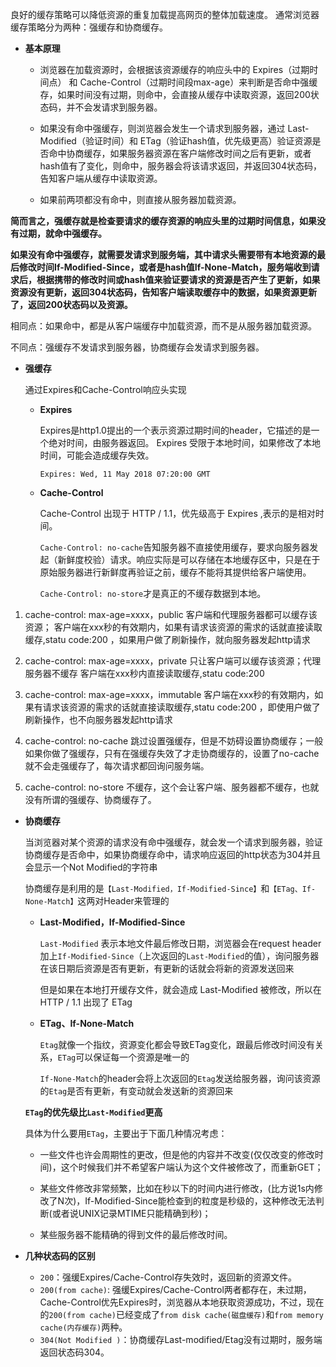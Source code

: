 良好的缓存策略可以降低资源的重复加载提高网页的整体加载速度。
通常浏览器缓存策略分为两种：强缓存和协商缓存。

* **基本原理**
  
  * 浏览器在加载资源时，会根据该资源缓存的响应头中的 Expires（过期时间点） 和 Cache-Control（过期时间段max-age）来判断是否命中强缓存，如果时间没有过期，则命中，会直接从缓存中读取资源，返回200状态码，并不会发请求到服务器。
  
  * 如果没有命中强缓存，则浏览器会发生一个请求到服务器，通过 Last-Modified（验证时间）和 ETag（验证hash值，优先级更高）验证资源是否命中协商缓存，如果服务器资源在客户端修改时间之后有更新，或者hash值有了变化，则命中，服务器会将该请求返回，并返回304状态码，告知客户端从缓存中读取资源。
  
  * 如果前两项都没有命中，则直接从服务器加载资源。
  
    

**简而言之，强缓存就是检查要请求的缓存资源的响应头里的过期时间信息，如果没有过期，就命中强缓存。**

**如果没有命中强缓存，就需要发请求到服务端，其中请求头需要带有本地资源的最后修改时间If-Modified-Since，或者是hash值If-None-Match，服务端收到请求后，根据携带的修改时间或hash值来验证要请求的资源是否产生了更新，如果资源没有更新，返回304状态码，告知客户端读取缓存中的数据，如果资源更新了，返回200状态码以及资源。**



相同点：如果命中，都是从客户端缓存中加载资源，而不是从服务器加载资源。

不同点：强缓存不发请求到服务器，协商缓存会发请求到服务器。



* **强缓存**

  通过Expires和Cache-Control响应头实现

  * **Expires**

    Expires是http1.0提出的一个表示资源过期时间的header，它描述的是一个绝对时间，由服务器返回。
    Expires 受限于本地时间，如果修改了本地时间，可能会造成缓存失效。

    `Expires: Wed, 11 May 2018 07:20:00 GMT`

  * **Cache-Control**

    Cache-Control 出现于 HTTP / 1.1，优先级高于 Expires ,表示的是相对时间。

    `Cache-Control: no-cache`告知服务器不直接使用缓存，要求向服务器发起（新鲜度校验）请求。响应实际是可以存储在本地缓存区中，只是在于原始服务器进行新鲜度再验证之前，缓存不能将其提供给客户端使用。

    `Cache-Control: no-store`才是真正的不缓存数据到本地。

1. cache-control: max-age=xxxx，public
   客户端和代理服务器都可以缓存该资源；
   客户端在xxx秒的有效期内，如果有请求该资源的需求的话就直接读取缓存,statu code:200 ，如果用户做了刷新操作，就向服务器发起http请求

2. cache-control: max-age=xxxx，private
   只让客户端可以缓存该资源；代理服务器不缓存
   客户端在xxx秒内直接读取缓存,statu code:200

3. cache-control: max-age=xxxx，immutable
   客户端在xxx秒的有效期内，如果有请求该资源的需求的话就直接读取缓存,statu code:200 ，即使用户做了刷新操作，也不向服务器发起http请求

4. cache-control: no-cache
   跳过设置强缓存，但是不妨碍设置协商缓存；一般如果你做了强缓存，只有在强缓存失效了才走协商缓存的，设置了no-cache就不会走强缓存了，每次请求都回询问服务端。

5. cache-control: no-store
   不缓存，这个会让客户端、服务器都不缓存，也就没有所谓的强缓存、协商缓存了。

   

* **协商缓存**

  当浏览器对某个资源的请求没有命中强缓存，就会发一个请求到服务器，验证协商缓存是否命中，如果协商缓存命中，请求响应返回的http状态为304并且会显示一个Not Modified的字符串

  协商缓存是利用的是`【Last-Modified，If-Modified-Since】`和`【ETag、If-None-Match】`这两对Header来管理的

  * **Last-Modified，If-Modified-Since**

    `Last-Modified` 表示本地文件最后修改日期，浏览器会在request header加上`If-Modified-Since`（上次返回的`Last-Modified`的值），询问服务器在该日期后资源是否有更新，有更新的话就会将新的资源发送回来

    但是如果在本地打开缓存文件，就会造成 Last-Modified 被修改，所以在 HTTP / 1.1 出现了 ETag

  * **ETag、If-None-Match**

    `Etag`就像一个指纹，资源变化都会导致ETag变化，跟最后修改时间没有关系，`ETag`可以保证每一个资源是唯一的

    `If-None-Match`的header会将上次返回的`Etag`发送给服务器，询问该资源的`Etag`是否有更新，有变动就会发送新的资源回来

    

  **`ETag`的优先级比`Last-Modified`更高**

  具体为什么要用`ETag`，主要出于下面几种情况考虑：

  - 一些文件也许会周期性的更改，但是他的内容并不改变(仅仅改变的修改时间)，这个时候我们并不希望客户端认为这个文件被修改了，而重新GET；

  - 某些文件修改非常频繁，比如在秒以下的时间内进行修改，(比方说1s内修改了N次)，If-Modified-Since能检查到的粒度是秒级的，这种修改无法判断(或者说UNIX记录MTIME只能精确到秒)；

  - 某些服务器不能精确的得到文件的最后修改时间。

    

* **几种状态码的区别**

  * `200`：强缓Expires/Cache-Control存失效时，返回新的资源文件。
  * `200(from cache)`: 强缓Expires/Cache-Control两者都存在，未过期，Cache-Control优先Expires时，浏览器从本地获取资源成功，不过，现在的`200(from cache)`已经变成了`from disk cache(磁盘缓存)`和`from memory cache(内存缓存)`两种。
  * `304(Not Modified )`：协商缓存Last-modified/Etag没有过期时，服务端返回状态码304。

  

